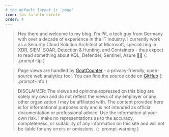 ```yaml
---
# the default layout is 'page'
icon: fas fa-info-circle
order: 4
---
```


> Hey there and welcome to my blog. I'm Pit, a tech guy from Germany with over a decade of experience in the IT industry. I currently work as a Security Cloud Solution Architect at Microsoft, specializing in XDR, SIEM, SOAR, Detection & Hunting, and Containers - thus expect to read something about KQL, Defender, Sentinel, Azure 🫡😅
{: .prompt-tip }

> Page views are handled by [GoatCounter](https://www.goatcounter.com/) - a privacy-friendly, open-source web analytics tool. You can find the source code on [GitHub]( https://github.com/arp242/goatcounter)
{: .prompt-info }

> DISCLAIMER: The views and opinions expressed on this blog are solely my own and do not reflect the views of my employer or any other organization I may be affiliated with. The content provided here is for informational purposes only and is not intended as official documentation or professional advice. Use the information at your own risk. I make no representations as to the accuracy, completeness, or suitability of any information on this site and will not be liable for any errors or omissions.
{: .prompt-warning }
